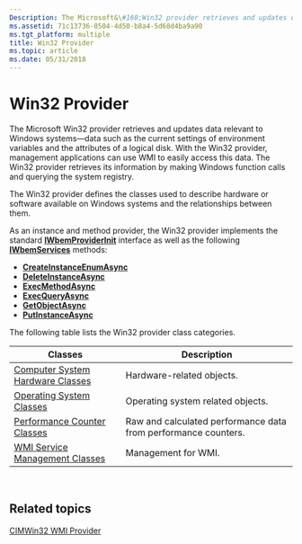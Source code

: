 ```yaml
---
Description: The Microsoft&\#160;Win32 provider retrieves and updates data relevant to Windows systems&\#8212;data such as the current settings of environment variables and the attributes of a logical disk.
ms.assetid: 71c13736-0504-4d50-b8a4-5d68d4ba9a90
ms.tgt_platform: multiple
title: Win32 Provider
ms.topic: article
ms.date: 05/31/2018
---
```


# Win32 Provider

The Microsoft Win32 provider retrieves and updates data relevant to Windows systems—data such as the current settings of environment variables and the attributes of a logical disk. With the Win32 provider, management applications can use WMI to easily access this data. The Win32 provider retrieves its information by making Windows function calls and querying the system registry.

The Win32 provider defines the classes used to describe hardware or software available on Windows systems and the relationships between them.

As an instance and method provider, the Win32 provider implements the standard [**IWbemProviderInit**](https://msdn.microsoft.com/library/Aa391853(v=VS.85).aspx) interface as well as the following [**IWbemServices**](https://msdn.microsoft.com/library/Aa392093(v=VS.85).aspx) methods:

-   [**CreateInstanceEnumAsync**](https://msdn.microsoft.com/library/Aa392098(v=VS.85).aspx)
-   [**DeleteInstanceAsync**](https://msdn.microsoft.com/library/Aa392102(v=VS.85).aspx)
-   [**ExecMethodAsync**](https://msdn.microsoft.com/library/Aa392104(v=VS.85).aspx)
-   [**ExecQueryAsync**](https://msdn.microsoft.com/library/Aa392108(v=VS.85).aspx)
-   [**GetObjectAsync**](https://msdn.microsoft.com/library/Aa392110(v=VS.85).aspx)
-   [**PutInstanceAsync**](https://msdn.microsoft.com/library/Aa392116(v=VS.85).aspx)

The following table lists the Win32 provider class categories.



| Classes                                                                             | Description                                                               |
|-------------------------------------------------------------------------------------|---------------------------------------------------------------------------|
| [Computer System Hardware Classes](computer-system-hardware-classes.md)<br/> | Hardware-related objects.<br/>                                      |
| [Operating System Classes](operating-system-classes.md)<br/>                 | Operating system related objects.<br/>                              |
| [Performance Counter Classes](performance-counter-classes.md)<br/>           | Raw and calculated performance data from performance counters.<br/> |
| [WMI Service Management Classes](wmi-service-management-classes.md)<br/>     | Management for WMI.<br/>                                            |



 

## Related topics

<dl> <dt>

[CIMWin32 WMI Provider](cimwin32-wmi-providers.md)
</dt> </dl>

 

 




